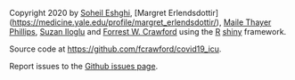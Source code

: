 Copyright 2020 by [Soheil Eshghi](http://www.soheileshghi.com/), [Margret Erlendsdottir] (https://medicine.yale.edu/profile/margret_erlendsdottir/), [Maile Thayer Phillips](https://medicine.yale.edu/profile/maile_phillips/), [Suzan Iloglu](https://medicine.yale.edu/profile/suzan_iloglu/) and [Forrest W. Crawford](http://www.crawfordlab.io) using the [R](http://www.r-project.org) [shiny](http://shiny.rstudio.com/) framework.  
 

Source code at <https://github.com/fcrawford/covid19_icu>. 

Report issues to the [Github issues page](https://github.com/fcrawford/covid19_icu/issues). 

